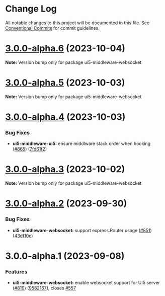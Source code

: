 # Change Log

All notable changes to this project will be documented in this file.
See [Conventional Commits](https://conventionalcommits.org) for commit guidelines.

# [3.0.0-alpha.6](https://github.com/ui5-community/ui5-ecosystem-showcase/compare/ui5-middleware-websocket@3.0.0-alpha.5...ui5-middleware-websocket@3.0.0-alpha.6) (2023-10-04)

**Note:** Version bump only for package ui5-middleware-websocket





# [3.0.0-alpha.5](https://github.com/ui5-community/ui5-ecosystem-showcase/compare/ui5-middleware-websocket@3.0.0-alpha.4...ui5-middleware-websocket@3.0.0-alpha.5) (2023-10-03)

**Note:** Version bump only for package ui5-middleware-websocket





# [3.0.0-alpha.4](https://github.com/ui5-community/ui5-ecosystem-showcase/compare/ui5-middleware-websocket@3.0.0-alpha.3...ui5-middleware-websocket@3.0.0-alpha.4) (2023-10-03)


### Bug Fixes

* **ui5-middleware-ui5:** ensure middlware stack order when hooking ([#865](https://github.com/ui5-community/ui5-ecosystem-showcase/issues/865)) ([7fd61f2](https://github.com/ui5-community/ui5-ecosystem-showcase/commit/7fd61f225b619e4b9166402122492844e02e925b))





# [3.0.0-alpha.3](https://github.com/ui5-community/ui5-ecosystem-showcase/compare/ui5-middleware-websocket@3.0.0-alpha.2...ui5-middleware-websocket@3.0.0-alpha.3) (2023-10-02)

**Note:** Version bump only for package ui5-middleware-websocket





# [3.0.0-alpha.2](https://github.com/ui5-community/ui5-ecosystem-showcase/compare/ui5-middleware-websocket@3.0.0-alpha.1...ui5-middleware-websocket@3.0.0-alpha.2) (2023-09-30)


### Bug Fixes

* **ui5-middleware-websocket:** support express.Router usage ([#851](https://github.com/ui5-community/ui5-ecosystem-showcase/issues/851)) ([43df10c](https://github.com/ui5-community/ui5-ecosystem-showcase/commit/43df10c21bb61b898331b301c21c2bb0ab22debb))





# 3.0.0-alpha.1 (2023-09-08)


### Features

* **ui5-middleware-websocket:** enable websocket support for UI5 server ([#819](https://github.com/ui5-community/ui5-ecosystem-showcase/issues/819)) ([9582167](https://github.com/ui5-community/ui5-ecosystem-showcase/commit/9582167dcf8be13df43b9966ef3af59561e1d98d)), closes [#557](https://github.com/ui5-community/ui5-ecosystem-showcase/issues/557)
